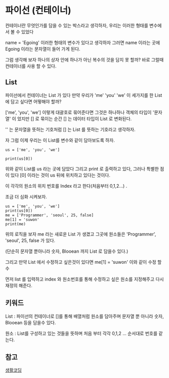 # 파이선 (컨테이너)

컨테이너란 무엇인가를 담을 수 있는 박스라고 생각하자, 우리는 이러한 형태를 변수에서 볼 수 있었다 

name = 'Egoing' 이러한 형태의 변수가 있다고 생각하자 그러면 name 이라는 곳에 Egoing 이라는 문자열이 들어 가게 된다.

그럼 생각해 보자 하나의 상자 안에 하나가 아닌 복수의 것을 담지 못 할까? 바로 그럴때 컨테이너를 사용 할 수 있다.

## List

파이선에서 컨테이너는 List 가 있다 만약 우리가 'me' 'you' 'we' 이 세가지를 한 List 에 담고 싶다면 어떻해야 할까?

['me', 'you', 'we'] 이렇게 대괄호로 묶어준다면 그것은 하나하나 객체의 타입이 '문자열' 이 었지만 [] 로 묶이는 순간 [] 는 데이터 타입이 List 로 변화된다.

'' 는 문자열을 뜻하는 기호처럼 [] 는 List 를 뜻하는 기호라고 생각하자.

자 그럼 이제 우리는 이 List를 변수와 같이 담아보도록 하자.

```
us = ['me', 'you', 'we'] 

print(us[0])

```

위와 같이 List를 us 라는 곳에 담았다 그리고 print 로 출력하고 있다, 그러나 특별한 점이 있다 [0] 이라는 것이 us 뒤에 위치하고 있다는 것이다.

이  각각의 원소의 위치 번호를 Index 라고 한다(처음부터 0,1,2...) .

조금 더 심화 시켜보자.

```
us = ['me', 'you', 'we'] 
print(us[0])
me = ['Programmer', 'seoul', 25, false]
me[1] = 'suwon'
print(me)

``` 

위의 로직을 보자 me 라는 새로운 List 가 생겼고 그곳에 원소들은 'Programmer', 'seoul', 25, false 가 있다.

(단순히 문자열 뿐아니라 숫자, Blooean 까지 List 로 담을수 있다.)

그리고 만약 List 에서 수정하고 싶은것이 있다면 me[1] = 'suwon' 이와 같이 수정 할 수 

먼저 list 를 입력하고 index 와 원소번호를 통해 수정하고 싶은 원소를 지정해주고 다시 재정의 해준다.

## 키워드

List : 파이선의 컨테이너로 []를 통해 배열처럼 원소를 담아주며 문자열 뿐 아니라 숫자, Blooean 등을 담을수 있다.

원소 : List를 구성하고 있는 것들을 뜻하며 처음 부터 각각 0,1,2 ... 순서대로 번호를 같는다.


## 참고
[생활코딩](https://opentutorials.org/course/1750/9622)

